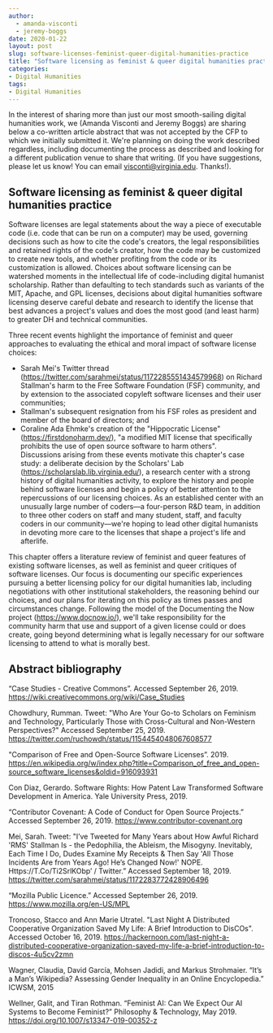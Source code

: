 ```yaml
---
author:
  - amanda-visconti
  - jeremy-boggs
date: 2020-01-22
layout: post
slug: software-licenses-feminist-queer-digital-humanities-practice
title: "Software licensing as feminist & queer digital humanities practice"
categories:
- Digital Humanities
tags:
- Digital Humanities
---
```

In the interest of sharing more than just our most smooth-sailing digital humanities work, we (Amanda Visconti and Jeremy Boggs) are sharing below a co-written article abstract that was not accepted by the CFP to which we initially submitted it. We're planning on doing the work described regardless, including documenting the process as described and looking for a different publication venue to share that writing. (If you have suggestions, please let us know! You can email visconti@virginia.edu. Thanks!).

## Software licensing as feminist & queer digital humanities practice
Software licenses are legal statements about the way a piece of executable code (i.e. code that can be run on a computer) may be used, governing decisions such as how to cite the code's creators, the legal responsibilities and retained rights of the code's creator, how the code may be customized to create new tools, and whether profiting from the code or its customization is allowed. Choices about software licensing can be watershed moments in the intellectual life of code-including digital humanist scholarship. Rather than defaulting to tech standards such as variants of the MIT, Apache, and GPL licenses, decisions about digital humanities software licensing deserve careful debate and research to identify the license that best advances a project's values and does the most good (and least harm) to greater DH and technical communities.

Three recent events highlight the importance of feminist and queer approaches to evaluating the ethical and moral impact of software license choices:  
* Sarah Mei's Twitter thread (<https://twitter.com/sarahmei/status/1172285551434579968>) on Richard Stallman's harm to the Free Software Foundation (FSF) community, and by extension to the associated copyleft software licenses and their user communities;  
* Stallman's subsequent resignation from his FSF roles as president and member of the board of directors; and   
* Coraline Ada Ehmke's creation of the "Hippocratic License" (<https://firstdonoharm.dev/>), "a modified MIT license that specifically prohibits the use of open source software to harm others".  
Discussions arising from these events motivate this chapter's case study: a deliberate decision by the Scholars' Lab (<https://scholarslab.lib.virginia.edu/>), a research center with a strong history of digital humanities activity, to explore the history and people behind software licenses and begin a policy of better attention to the repercussions of our licensing choices. As an established center with an unusually large number of coders—a four-person R&D team, in addition to three other coders on staff and many student, staff, and faculty coders in our community—we're hoping to lead other digital humanists in devoting more care to the licenses that shape a project's life and afterlife.

This chapter offers a literature review of feminist and queer features of existing software licenses, as well as feminist and queer critiques of software licenses. Our focus is documenting our specific experiences pursuing a better licensing policy for our digital humanities lab, including negotiations with other institutional stakeholders, the reasoning behind our choices, and our plans for iterating on this policy as times passes and circumstances change. Following the model of the Documenting the Now project (<https://www.docnow.io/>), we'll take responsibility for the community harm that use and support of a given license could or does create, going beyond determining what is legally necessary for our software licensing to attend to what is morally best.

## Abstract bibliography
“Case Studies - Creative Commons”. Accessed September 26, 2019. https://wiki.creativecommons.org/wiki/Case_Studies

Chowdhury, Rumman. Tweet: "Who Are Your Go-to Scholars on Feminism and Technology, 	Particularly Those with Cross-Cultural and Non-Western Perspectives?" Accessed September 25, 2019. https://twitter.com/ruchowdh/status/1154454048067608577

"Comparison of Free and Open-Source Software Licenses”. 2019. https://en.wikipedia.org/w/index.php?title=Comparison_of_free_and_open-source_software_licenses&oldid=916093931

Con Diaz, Gerardo. Software Rights: How Patent Law Transformed Software Development in America. Yale University Press, 2019.

“Contributor Covenant: A Code of Conduct for Open Source Projects.” Accessed September 26, 2019. https://www.contributor-covenant.org

Mei, Sarah. Tweet: "I’ve Tweeted for Many Years about How Awful Richard 'RMS' Stallman Is - the Pedophilia, the Ableism, the Misogyny. Inevitably, Each Time I Do, Dudes Examine My Receipts &amp; Then Say 'All Those Incidents Are from Years Ago! He’s Changed Now!' NOPE. Https://T.Co/Ti2SrlKObp’ / Twitter.” Accessed September 18, 2019. https://twitter.com/sarahmei/status/1172283772428906496

“Mozilla Public Licence.” Accessed September 26, 2019. https://www.mozilla.org/en-US/MPL

Troncoso, Stacco and Ann Marie Utratel. "Last Night A Distributed Cooperative Organization Saved My Life: A Brief Introduction to DisCOs". Accessed October 16, 2019. https://hackernoon.com/last-night-a-distributed-cooperative-organization-saved-my-life-a-brief-introduction-to-discos-4u5cv2zmn

Wagner, Claudia, David García, Mohsen Jadidi, and Markus Strohmaier. “It’s a Man’s Wikipedia? Assessing Gender Inequality in an Online Encyclopedia.” ICWSM, 2015

Wellner, Galit, and Tiran Rothman. “Feminist AI: Can We Expect Our AI Systems to Become Feminist?” Philosophy & Technology, May 2019. https://doi.org/10.1007/s13347-019-00352-z
